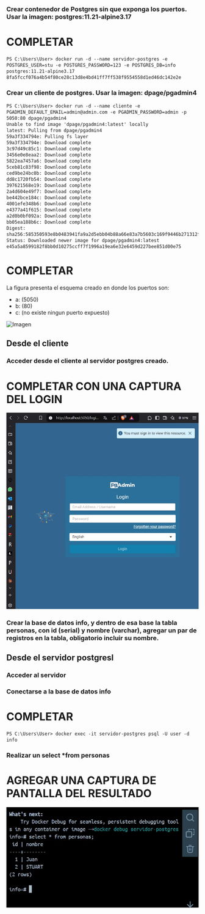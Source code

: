 ### Crear contenedor de Postgres sin que exponga los puertos. Usar la imagen: postgres:11.21-alpine3.17
# COMPLETAR
````
PS C:\Users\User> docker run -d --name servidor-postgres -e POSTGRES_USER=stu -e POSTGRES_PASSWORD=123 -e POSTGRES_DB=info postgres:11.21-alpine3.17
8fa5fccf076a4b54f80ce28c13d8e4bd41ff7ff538f9554558d1ed46dc142e2e
````
### Crear un cliente de postgres. Usar la imagen: dpage/pgadmin4
````
PS C:\Users\User> docker run -d --name cliente -e PGADMIN_DEFAULT_EMAIL=admin@admin.com -e PGADMIN_PASSWORD=admin -p 5050:80 dpage/pgadmin4  
Unable to find image 'dpage/pgadmin4:latest' locally
latest: Pulling from dpage/pgadmin4
59a3f334794e: Pulling fs layer                              
59a3f334794e: Download complete
3c97d49c85c1: Download complete
3456e0e8eaa2: Download complete
5822ea7457a6: Download complete
5ceb81c83f98: Download complete
ced9be24bc0b: Download complete
dd8c1720fb54: Download complete
397621568e19: Download complete
2a4d604e49f7: Download complete
be442bce184c: Download complete
4001efe348b6: Download complete
e4377a41f615: Download complete
a2d0b0bf092a: Download complete
bb05ea188b6c: Download complete
Digest: sha256:585350593e8b0483941fa9a2d5ebb04b88a66e83a7b5603c169f9446b271312f
Status: Downloaded newer image for dpage/pgadmin4:latest    
e45a5a8599182f8bb0d10275ccff7f1996a19ea6e32e6459d227bee851d00e75
````

# COMPLETAR

La figura presenta el esquema creado en donde los puertos son:
- a: (5050)
- b: (80)
- c: (no existe ningun puerto expuesto)

![Imagen](img/esquema-ejercicio3.PNG)

## Desde el cliente
### Acceder desde el cliente al servidor postgres creado.
# COMPLETAR CON UNA CAPTURA DEL LOGIN
![Imagen](img/postgres.jpeg)
### Crear la base de datos info, y dentro de esa base la tabla personas, con id (serial) y nombre (varchar), agregar un par de registros en la tabla, obligatorio incluir su nombre.

## Desde el servidor postgresl
### Acceder al servidor
### Conectarse a la base de datos info
# COMPLETAR
````
PS C:\Users\User> docker exec -it servidor-postgres psql -U user -d info
````
### Realizar un select *from personas
# AGREGAR UNA CAPTURA DE PANTALLA DEL RESULTADO
![Imagen](img/personas.jpeg)
